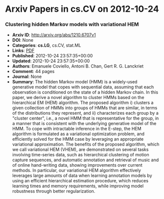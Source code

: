 # Arxiv Papers in cs.CV on 2012-10-24
### Clustering hidden Markov models with variational HEM
- **Arxiv ID**: http://arxiv.org/abs/1210.6707v1
- **DOI**: None
- **Categories**: **cs.LG**, cs.CV, stat.ML
- **Links**: [PDF](http://arxiv.org/pdf/1210.6707v1)
- **Published**: 2012-10-24 23:57:35+00:00
- **Updated**: 2012-10-24 23:57:35+00:00
- **Authors**: Emanuele Coviello, Antoni B. Chan, Gert R. G. Lanckriet
- **Comment**: 44 pages
- **Journal**: None
- **Summary**: The hidden Markov model (HMM) is a widely-used generative model that copes with sequential data, assuming that each observation is conditioned on the state of a hidden Markov chain. In this paper, we derive a novel algorithm to cluster HMMs based on the hierarchical EM (HEM) algorithm. The proposed algorithm i) clusters a given collection of HMMs into groups of HMMs that are similar, in terms of the distributions they represent, and ii) characterizes each group by a "cluster center", i.e., a novel HMM that is representative for the group, in a manner that is consistent with the underlying generative model of the HMM. To cope with intractable inference in the E-step, the HEM algorithm is formulated as a variational optimization problem, and efficiently solved for the HMM case by leveraging an appropriate variational approximation. The benefits of the proposed algorithm, which we call variational HEM (VHEM), are demonstrated on several tasks involving time-series data, such as hierarchical clustering of motion capture sequences, and automatic annotation and retrieval of music and of online hand-writing data, showing improvements over current methods. In particular, our variational HEM algorithm effectively leverages large amounts of data when learning annotation models by using an efficient hierarchical estimation procedure, which reduces learning times and memory requirements, while improving model robustness through better regularization.



